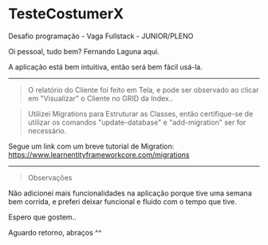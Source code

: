 # TesteCostumerX
Desafio programação - Vaga Fullstack - JUNIOR/PLENO

Oi pessoal, tudo bem?
Fernando Laguna aqui.

A aplicação está bem intuitiva, então será bem fácil usá-la.

-----------------------

> O relatório do Cliente foi feito em Tela, e pode ser observado ao clicar em "Visualizar" o Cliente no GRID da Index..

> Utilizei Migrations para Estruturar as Classes, então certifique-se de utilizar os comandos "update-database" e "add-migration" ser for necessário.

Segue um link com um breve tutorial de Migration:
https://www.learnentityframeworkcore.com/migrations

-----------------------

>Observações

Não adicionei mais funcionalidades na aplicação porque tive uma semana bem corrida, e preferi deixar funcional e fluido com o tempo que tive.

Espero que gostem..

Aguardo retorno, abraços ^^

